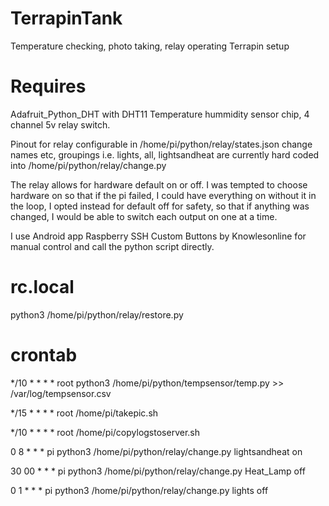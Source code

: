 # TerrapinTank

Temperature checking, photo taking, relay operating Terrapin setup

# Requires

Adafruit_Python_DHT with DHT11 Temperature hummidity sensor chip, 4 channel 5v relay switch.

Pinout for relay configurable in /home/pi/python/relay/states.json change names etc, groupings i.e. lights, all, lightsandheat are currently hard coded into /home/pi/python/relay/change.py

The relay allows for hardware default on or off. I was tempted to choose hardware on so that if the pi failed, I could have everything on without it in the loop, I opted instead for default off for safety, so that if anything was changed, I would be able to switch each output on one at a time.

I use Android app Raspberry SSH Custom Buttons by Knowlesonline for manual control and call the python script directly.

# rc.local

python3 /home/pi/python/relay/restore.py

# crontab

*/10 *    * * *  root    python3 /home/pi/python/tempsensor/temp.py >> /var/log/tempsensor.csv

*/15 *    * * *  root    /home/pi/takepic.sh

*/10 *    * * *  root    /home/pi/copylogstoserver.sh

0  8      * * *  pi      python3 /home/pi/python/relay/change.py lightsandheat on

30 00     * * *  pi      python3 /home/pi/python/relay/change.py Heat_Lamp off

0  1      * * *  pi      python3 /home/pi/python/relay/change.py lights off
